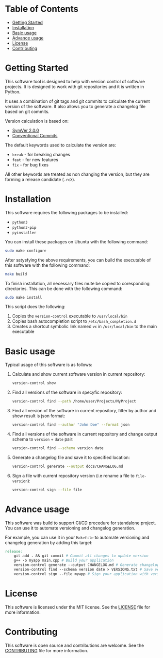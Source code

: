# Table of Contents

* [Getting Started](#getting-started)
* [Installation](#installation)
* [Basic usage](#basic-usage)
* [Advance usage](#advance-usage)
* [License](#license)
* [Contributing](#contributing)

# Getting Started

This software tool is designed to help with version control of software projects. It is designed to work with git repositories and it is written in Python.

It uses a combination of git tags and git commits to calculate the current version of the software. It also allows you to generate a changelog file based on git commits.

Version calculation is based on:

* [SymVer 2.0.0](https://semver.org/)
* [Conventional Commits](https://www.conventionalcommits.org/en/v1.0.0/)

The default keywords used to calculate the version are:

* `break` - for breaking changes
* `feat` - for new features
* `fix` - for bug fixes

All other keywords are treated as non changing the version, but they are forming a release candidate (`.rcX`).

# Installation

This software requires the following packages to be installed:

* `python3`
* `python3-pip`
* `pyinstaller`

You can install these packages on Ubuntu with the following command:

```bash
sudo make configure
```

After satysfying the above requirements, you can build the executable of this software with the following command:

```bash
make build
```

To finish installation, all necessary files mute be copied to coresponding directories. This can be done with the following command:

```bash
sudo make install
```

This script does the following:

1. Copies the `version-control` executable to `/usr/local/bin`
2. Copies bash autocompletion script to `/etc/bash_completion.d`
3. Creates a shortcut symbolic link named `vc` in `/usr/local/bin` to the main executable

# Basic usage

Typical usage of this software is as follows:

1. Calculate and show current software version in current repository:

    ```bash
    version-control show
    ```

2. Find all versions of the software in specyfic repository:

    ```bash
    version-control find --path /home/user/Projects/MyProject
    ```

3. Find all version of the software in current repository, filter by author and show result is json format:

    ```bash
    version-control find --author "John Doe" --format json
    ```

4. Find all versions of the software in current repository and change output schema to `version` + `date` pair:

    ```bash
    version-control find --schema version date
    ```

5. Generate a changelog file and save it to specified location:

    ```bash
    version-control generate --output docs/CHANGELOG.md
    ```

6. Sign a file with current repository version (i.e rename a file to `file-version`):

    ```bash
    version-control sign --file file
    ```

# Advance usage

This software was build to support CI/CD procedure for standalone project. You can use it to automate versioning and changelog generation.

For example, you can use it in your `Makefile` to automate versioning and changelog generation by adding this target:

```makefile
release:
    git add . && git commit # Commit all changes to update version
    g++ -o myapp main.cpp # Build your application
    version-control generate --output CHANGELOG.md # Generate changelog
    version-control find --schema version date > VERSIONS.txt # Save version history
    version-control sign --file myapp # Sign your application with version number ie. myapp-1.0.0
```

# License

This software is licensed under the MIT license. See the [LICENSE](LICENSE) file for more information.

# Contributing

This software is open source and contributions are welcome. See the [CONTRIBUTING](CONTRIBUTING.md) file for more information.